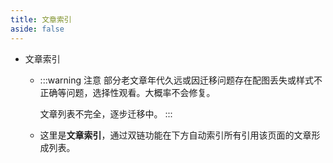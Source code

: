 ```yaml
---
title: 文章索引
aside: false
---
```

* 文章索引
    * :::warning 注意
       部分老文章年代久远或因迁移问题存在配图丢失或样式不正确等问题，选择性观看。大概率不会修复。

       文章列表不完全，逐步迁移中。
      :::
    * 这里是**文章索引**，通过双链功能在下方自动索引所有引用该页面的文章形成列表。
